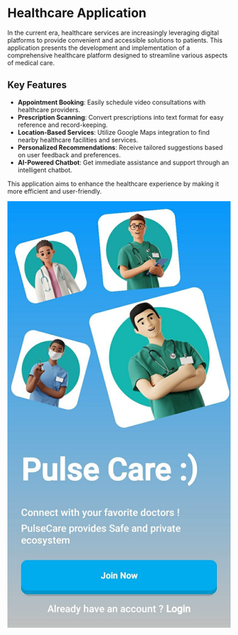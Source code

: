 # Healthcare Application

In the current era, healthcare services are increasingly leveraging digital platforms to provide convenient and accessible solutions to patients. This application presents the development and implementation of a comprehensive healthcare platform designed to streamline various aspects of medical care.

## Key Features

- **Appointment Booking**: Easily schedule video consultations with healthcare providers.
- **Prescription Scanning**: Convert prescriptions into text format for easy reference and record-keeping.
- **Location-Based Services**: Utilize Google Maps integration to find nearby healthcare facilities and services.
- **Personalized Recommendations**: Receive tailored suggestions based on user feedback and preferences.
- **AI-Powered Chatbot**: Get immediate assistance and support through an intelligent chatbot.

This application aims to enhance the healthcare experience by making it more efficient and user-friendly.

![Home Screen](screenshot/pulseCareSS/welcome.jpg)
